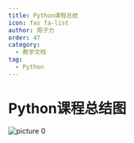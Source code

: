 ```yaml
---
title: Python课程总结
icon: fas fa-list
author: 周子力
order: 47
category:
  - 教学文档
tag:
  - Python
---
```


# Python课程总结图

![picture 0](https://cyberdownload.anrunlu.net/FgY0qY9Rl5MZzVjTSaNhNuGk59sK)